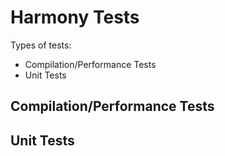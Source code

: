 # Harmony Tests

Types of tests:

- Compilation/Performance Tests
- Unit Tests

## Compilation/Performance Tests

## Unit Tests

